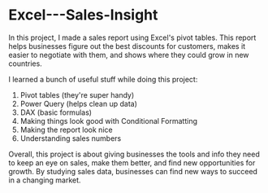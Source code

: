 # Excel---Sales-Insight

In this project, I made a sales report using Excel's pivot tables. This report helps businesses figure out the best discounts for customers, makes it easier to negotiate with them, and shows where they could grow in new countries.

I learned a bunch of useful stuff while doing this project:

1. Pivot tables (they're super handy)
2. Power Query (helps clean up data)
3. DAX (basic formulas)
4. Making things look good with Conditional Formatting
5. Making the report look nice
6. Understanding sales numbers

Overall, this project is about giving businesses the tools and info they need to keep an eye on sales, make them better, and find new opportunities for growth. By studying sales data, businesses can find new ways to succeed in a changing market.
